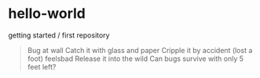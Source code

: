 # hello-world
getting started / first repository

> Bug at wall
> Catch it with glass and paper
> Cripple it by accident (lost a foot)
> feelsbad
> Release it into the wild
> Can bugs survive with only 5 feet left?
